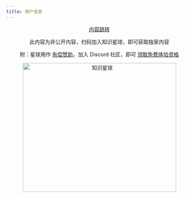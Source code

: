 ```yaml
---
title: 用户信息
---
```


<div align="center">

<a href="https://t.zsxq.com/virtV">内容跳转</a>

此内容为非公开内容，扫码加入知识星球，即可获取独家内容

附：星球用作 [有偿赞助](../../sponsors.md#有偿赞助)，加入 Discord 社区，即可 [领取免费体验资格](https://discord.com/invite/yNN3wTbVAC)

<img height="349" width="415" src="https://wu-clan.github.io/picx-images-hosting/知识星球.png" alt="知识星球">

</div>
